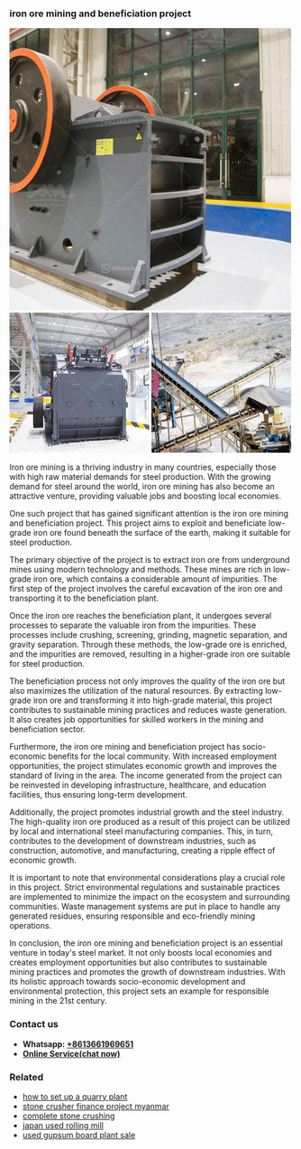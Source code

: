 <h3>iron ore mining and beneficiation project</h3><img src='1708586957.jpg' alt=''><p>Iron ore mining is a thriving industry in many countries, especially those with high raw material demands for steel production. With the growing demand for steel around the world, iron ore mining has also become an attractive venture, providing valuable jobs and boosting local economies.</p><p>One such project that has gained significant attention is the iron ore mining and beneficiation project. This project aims to exploit and beneficiate low-grade iron ore found beneath the surface of the earth, making it suitable for steel production.</p><p>The primary objective of the project is to extract iron ore from underground mines using modern technology and methods. These mines are rich in low-grade iron ore, which contains a considerable amount of impurities. The first step of the project involves the careful excavation of the iron ore and transporting it to the beneficiation plant.</p><p>Once the iron ore reaches the beneficiation plant, it undergoes several processes to separate the valuable iron from the impurities. These processes include crushing, screening, grinding, magnetic separation, and gravity separation. Through these methods, the low-grade ore is enriched, and the impurities are removed, resulting in a higher-grade iron ore suitable for steel production.</p><p>The beneficiation process not only improves the quality of the iron ore but also maximizes the utilization of the natural resources. By extracting low-grade iron ore and transforming it into high-grade material, this project contributes to sustainable mining practices and reduces waste generation. It also creates job opportunities for skilled workers in the mining and beneficiation sector.</p><p>Furthermore, the iron ore mining and beneficiation project has socio-economic benefits for the local community. With increased employment opportunities, the project stimulates economic growth and improves the standard of living in the area. The income generated from the project can be reinvested in developing infrastructure, healthcare, and education facilities, thus ensuring long-term development.</p><p>Additionally, the project promotes industrial growth and the steel industry. The high-quality iron ore produced as a result of this project can be utilized by local and international steel manufacturing companies. This, in turn, contributes to the development of downstream industries, such as construction, automotive, and manufacturing, creating a ripple effect of economic growth.</p><p>It is important to note that environmental considerations play a crucial role in this project. Strict environmental regulations and sustainable practices are implemented to minimize the impact on the ecosystem and surrounding communities. Waste management systems are put in place to handle any generated residues, ensuring responsible and eco-friendly mining operations.</p><p>In conclusion, the iron ore mining and beneficiation project is an essential venture in today's steel market. It not only boosts local economies and creates employment opportunities but also contributes to sustainable mining practices and promotes the growth of downstream industries. With its holistic approach towards socio-economic development and environmental protection, this project sets an example for responsible mining in the 21st century.</p><h3>Contact us</h3><ul><li><strong>Whatsapp:&nbsp;<a href="https://wa.me/8613661969651">+8613661969651</a></strong></li><li><a href="https://swt.shibang-china.com/?git&amp;zhl&amp;iron ore mining and beneficiation project"><strong>Online Service(chat now)</strong></a></li></ul><h3>Related</h3><ul><li><a href='how to set up a quarry plant.md'>how to set up a quarry plant</a></li><li><a href='stone crusher finance project myanmar.md'>stone crusher finance project myanmar</a></li><li><a href='complete stone crushing.md'>complete stone crushing</a></li><li><a href='japan used rolling mill.md'>japan used rolling mill</a></li><li><a href='used gupsum board plant sale.md'>used gupsum board plant sale</a></li></ul>